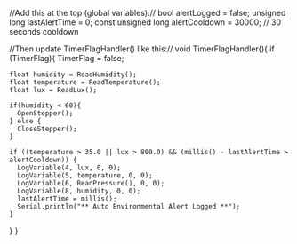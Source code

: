 //Add this at the top (global variables)://
bool alertLogged = false;
unsigned long lastAlertTime = 0;
const unsigned long alertCooldown = 30000; // 30 seconds cooldown


//Then update TimerFlagHandler() like this://
void TimerFlagHandler(){
  if (TimerFlag){
    TimerFlag = false;

    float humidity = ReadHumidity();
    float temperature = ReadTemperature();
    float lux = ReadLux();

    if(humidity < 60){
      OpenStepper();
    } else {
      CloseStepper();
    }

    if ((temperature > 35.0 || lux > 800.0) && (millis() - lastAlertTime > alertCooldown)) {
      LogVariable(4, lux, 0, 0);
      LogVariable(5, temperature, 0, 0);
      LogVariable(6, ReadPressure(), 0, 0);
      LogVariable(8, humidity, 0, 0);
      lastAlertTime = millis();
      Serial.println("** Auto Environmental Alert Logged **");
    }
  }
}
